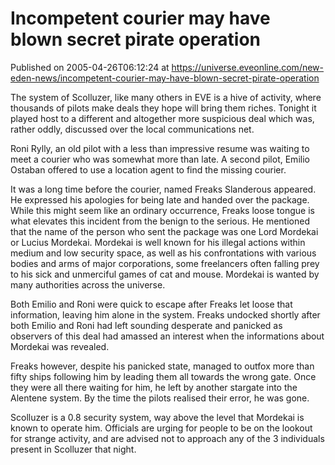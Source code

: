 # Incompetent courier may have blown secret pirate operation
Published on 2005-04-26T06:12:24 at https://universe.eveonline.com/new-eden-news/incompetent-courier-may-have-blown-secret-pirate-operation

The system of Scolluzer, like many others in EVE is a hive of activity, where thousands of pilots make deals they hope will bring them riches. Tonight it played host to a different and altogether more suspicious deal which was, rather oddly, discussed over the local communications net.   
  
Roni Rylly, an old pilot with a less than impressive resume was waiting to meet a courier who was somewhat more than late. A second pilot, Emilio Ostaban offered to use a location agent to find the missing courier.   
  
It was a long time before the courier, named Freaks Slanderous appeared. He expressed his apologies for being late and handed over the package. While this might seem like an ordinary occurrence, Freaks loose tongue is what elevates this incident from the benign to the serious. He mentioned that the name of the person who sent the package was one Lord Mordekai or Lucius Mordekai. Mordekai is well known for his illegal actions within medium and low security space, as well as his confrontations with various bodies and arms of major corporations, some freelancers often falling prey to his sick and unmerciful games of cat and mouse. Mordekai is wanted by many authorities across the universe.   
  
Both Emilio and Roni were quick to escape after Freaks let loose that information, leaving him alone in the system. Freaks undocked shortly after both Emilio and Roni had left sounding desperate and panicked as observers of this deal had amassed an interest when the informations about Mordekai was revealed.   
  
Freaks however, despite his panicked state, managed to outfox more than fifty ships following him by leading them all towards the wrong gate. Once they were all there waiting for him, he left by another stargate into the Alentene system. By the time the pilots realised their error, he was gone.   
  
Scolluzer is a 0.8 security system, way above the level that Mordekai is known to operate him. Officials are urging for people to be on the lookout for strange activity, and are advised not to approach any of the 3 individuals present in Scolluzer that night.
